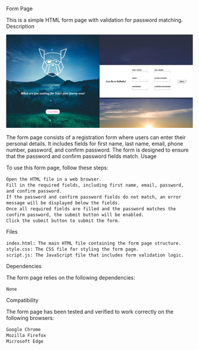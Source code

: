 Form Page

This is a simple HTML form page with validation for password matching.
Description

![Alt Text](./images/preview.jpg)


The form page consists of a registration form where users can enter their personal details. It includes fields for first name, last name, email, phone number, password, and confirm password. The form is designed to ensure that the password and confirm password fields match.
Usage

To use this form page, follow these steps:

    Open the HTML file in a web browser.
    Fill in the required fields, including first name, email, password, and confirm password.
    If the password and confirm password fields do not match, an error message will be displayed below the fields.
    Once all required fields are filled and the password matches the confirm password, the submit button will be enabled.
    Click the submit button to submit the form.

Files

    index.html: The main HTML file containing the form page structure.
    style.css: The CSS file for styling the form page.
    script.js: The JavaScript file that includes form validation logic.

Dependencies

The form page relies on the following dependencies:

    None

Compatibility

The form page has been tested and verified to work correctly on the following browsers:

    Google Chrome
    Mozilla Firefox
    Microsoft Edge